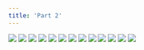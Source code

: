 ```yaml
---
title: 'Part 2'
---
```


![](images/fist/part-2/fist20.png)
![](images/fist/part-2/fist21.png)
![](images/fist/part-2/fist22.png)
![](images/fist/part-2/fist23.png)
![](images/fist/part-2/fist24.png)
![](images/fist/part-2/fist25.png)
![](images/fist/part-2/fist26.png)
![](images/fist/part-2/fist27.png)
![](images/fist/part-2/fist28.png)
![](images/fist/part-2/fist29.png)
![](images/fist/part-2/fist30.png)
![](images/fist/part-2/fist31.png)
![](images/fist/part-2/fist32.png)
